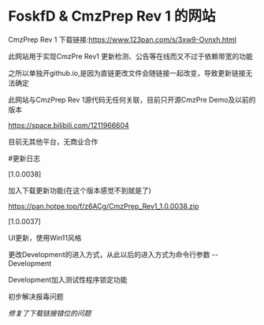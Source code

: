 # FoskfD & CmzPrep Rev 1 的网站
CmzPrep Rev 1 下载链接:https://www.123pan.com/s/3xw9-Ovnxh.html

此网站用于实现CmzPre Rev1 更新检测、公告等在线而又不过于依赖带宽的功能

之所以单独开github.io,是因为直链更改文件会随链接一起改变，导致更新链接无法确定

此网站与CmzPrep Rev 1源代码无任何关联，目前只开源CmzPre Demo及以前的版本

https://space.bilibili.com/1211966604

目前无其他平台，无商业合作

#更新日志

[1.0.0038]

加入下载更新功能(在这个版本感觉不到就是了)

https://pan.hotpe.top/f/z6ACg/CmzPrep_Rev1_1.0.0038.zip

[1.0.0037]

UI更新，使用Win11风格

更改Development的进入方式，从此以后的进入方式为命令行参数 --Development

Development加入测试性程序锁定功能

初步解决报毒问题

*修复了下载链接错位的问题*

